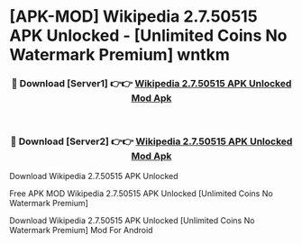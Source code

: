 # [APK-MOD] Wikipedia 2.7.50515 APK Unlocked - [Unlimited Coins No Watermark Premium] wntkm



<div align="center">
<h3>🔴 Download [Server1] 👉👉 <a href="https://momento.my/?title=Wikipedia_2.7.50515_APK_Unlocked">Wikipedia 2.7.50515 APK Unlocked Mod Apk</a></h3><br>

<h3>🔴 Download [Server2] 👉👉 <a href="https://momento.my/?title=Wikipedia_2.7.50515_APK_Unlocked">Wikipedia 2.7.50515 APK Unlocked Mod Apk</a></h3>
</div>



Download Wikipedia 2.7.50515 APK Unlocked 

Free APK MOD Wikipedia 2.7.50515 APK Unlocked [Unlimited Coins No Watermark Premium]

Download Wikipedia 2.7.50515 APK Unlocked [Unlimited Coins No Watermark Premium] Mod For Android
